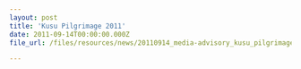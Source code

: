 ```yaml
---
layout: post
title: 'Kusu Pilgrimage 2011'
date: 2011-09-14T00:00:00.000Z
file_url: /files/resources/news/20110914_media-advisory_kusu_pilgrimage_2011.pdf

---
```


